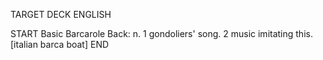TARGET DECK
ENGLISH

START
Basic
Barcarole
Back: n. 1 gondoliers' song. 2 music imitating this. [italian barca boat]
END
